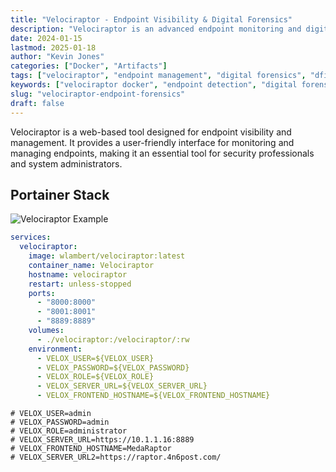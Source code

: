```yaml
---
title: "Velociraptor - Endpoint Visibility & Digital Forensics"
description: "Velociraptor is an advanced endpoint monitoring and digital forensics tool. Hunt threats, collect artifacts, and perform incident response across your entire fleet with VQL queries."
date: 2024-01-15
lastmod: 2025-01-18
author: "Kevin Jones"
categories: ["Docker", "Artifacts"]
tags: ["velociraptor", "endpoint management", "digital forensics", "dfir", "endpoint visibility", "web app", "security", "monitoring", "open source", "self-hosted", "threat hunting", "incident response", "edr"]
keywords: ["velociraptor docker", "endpoint detection", "digital forensics tool", "threat hunting", "velociraptor edr"]
slug: "velociraptor-endpoint-forensics"
draft: false
---
```


Velociraptor is a web-based tool designed for endpoint visibility and management. It provides a user-friendly interface for monitoring and managing endpoints, making it an essential tool for security professionals and system administrators.

## Portainer Stack

![Velociraptor Example](../images/velociraptor_example.png)

```yaml
services:
  velociraptor:
    image: wlambert/velociraptor:latest
    container_name: Velociraptor
    hostname: velociraptor
    restart: unless-stopped
    ports:
      - "8000:8000"
      - "8001:8001"
      - "8889:8889"
    volumes:
      - ./velociraptor:/velociraptor/:rw
    environment:
      - VELOX_USER=${VELOX_USER}
      - VELOX_PASSWORD=${VELOX_PASSWORD}
      - VELOX_ROLE=${VELOX_ROLE}
      - VELOX_SERVER_URL=${VELOX_SERVER_URL}
      - VELOX_FRONTEND_HOSTNAME=${VELOX_FRONTEND_HOSTNAME}
```

```env
# VELOX_USER=admin
# VELOX_PASSWORD=admin
# VELOX_ROLE=administrator
# VELOX_SERVER_URL=https://10.1.1.16:8889
# VELOX_FRONTEND_HOSTNAME=MedaRaptor
# VELOX_SERVER_URL2=https://raptor.4n6post.com/
```